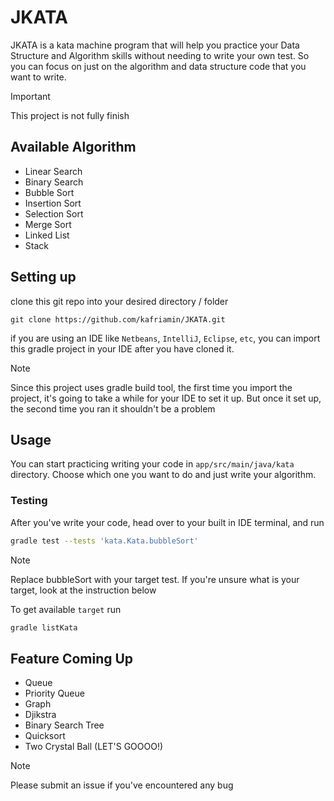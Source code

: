 # JKATA
JKATA is a kata machine program that will help you practice your Data Structure
and Algorithm skills without needing to write your own test. So you can focus on
just on the algorithm and data structure code that you want to write.

> [!IMPORTANT]
> This project is not fully finish

## Available Algorithm
- Linear Search
- Binary Search
- Bubble Sort
- Insertion Sort
- Selection Sort
- Merge Sort
- Linked List
- Stack

## Setting up
clone this git repo into your desired directory / folder

```
git clone https://github.com/kafriamin/JKATA.git
```

if you are using an IDE like `Netbeans`, `IntelliJ`, `Eclipse`, `etc`, 
you can import this gradle project in your IDE after you have cloned it.

> [!NOTE]
> Since this project uses gradle build tool, the first time you import the project, 
it's going to take a while for your IDE
to set it up. But once it set up, the second time you ran it shouldn't be a problem

## Usage
You can start practicing writing your code in `app/src/main/java/kata` directory.
Choose which one you want to do and just write your algorithm.

### Testing
After you've write your code, head over to your built in IDE terminal, and run
```bash
gradle test --tests 'kata.Kata.bubbleSort'
```
> [!NOTE]
> Replace bubbleSort with your target test. If you're unsure what is your target,
look at the instruction below

To get available `target` run

```bash
gradle listKata
```

## Feature Coming Up
- Queue
- Priority Queue
- Graph
- Djikstra
- Binary Search Tree
- Quicksort
- Two Crystal Ball (LET'S GOOOO!)

> [!NOTE]
> Please submit an issue if you've encountered any bug
